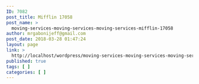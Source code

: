 ```yaml
---
ID: 7082
post_title: Mifflin 17058
post_name: >
  moving-services-moving-services-moving-services-mifflin-17058
author: mrgabonijeff@gmail.com
post_date: 2018-03-28 01:47:24
layout: page
link: >
  http://localhost/wordpress/moving-services-moving-services-moving-services-mifflin-17058/
published: true
tags: [ ]
categories: [ ]
---
```

